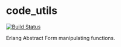 # code_utils

[![Build Status](https://travis-ci.org/relayr/erl-code-utils.svg?branch=master)](https://travis-ci.org/relayr/erl-code-utils)

Erlang Abstract Form manipulating functions.
